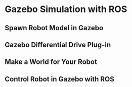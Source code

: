 # Gazebo Simulation with ROS

## Spawn Robot Model in Gazebo

## Gazebo Differential Drive Plug-in

## Make a World for Your Robot

## Control Robot in Gazebo with ROS
